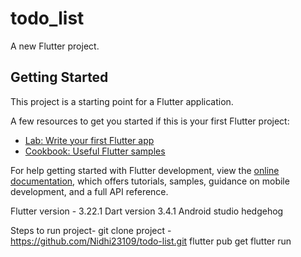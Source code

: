# todo_list

A new Flutter project.

## Getting Started

This project is a starting point for a Flutter application.

A few resources to get you started if this is your first Flutter project:

- [Lab: Write your first Flutter app](https://docs.flutter.dev/get-started/codelab)
- [Cookbook: Useful Flutter samples](https://docs.flutter.dev/cookbook)

For help getting started with Flutter development, view the
[online documentation](https://docs.flutter.dev/), which offers tutorials,
samples, guidance on mobile development, and a full API reference.

Flutter version - 3.22.1
Dart version 3.4.1
Android studio hedgehog

Steps to run project-
git clone project - https://github.com/Nidhi23109/todo-list.git
flutter pub get
flutter run